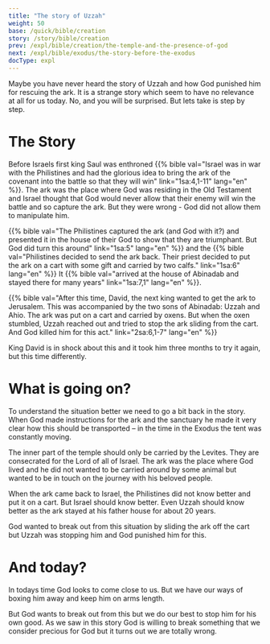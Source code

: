 ```yaml
---
title: "The story of Uzzah"
weight: 50
base: /quick/bible/creation
story: /story/bible/creation
prev: /expl/bible/creation/the-temple-and-the-presence-of-god
next: /expl/bible/exodus/the-story-before-the-exodus
docType: expl
---
```


Maybe you have never heard the story of Uzzah and how God punished him for rescuing the ark. It is a strange story which seem to have no relevance at all for us today. No, and you will be surprised. But lets take is step by step.

# The Story

Before Israels first king Saul was enthroned {{% bible val="Israel was in war with the Philistines and had the glorious idea to bring the ark of the covenant into the battle so that they will win" link="1sa:4,1-11" lang="en" %}}. The ark was the place where God was residing in the Old Testament and Israel thought that God would never allow that their enemy will win the battle and so capture the ark. But they were wrong - God did not allow them to manipulate him.

{{% bible val="The Philistines captured the ark (and God with it?) and presented it in the house of their God to show that they are triumphant. But God did turn this around" link="1sa:5" lang="en" %}} and the {{% bible val="Philistines decided to send the ark back. Their priest decided to put the ark on a cart with some gift and carried by two calfs." link="1sa:6" lang="en" %}} It {{% bible val="arrived at the house of Abinadab and stayed there for many years" link="1sa:7,1" lang="en" %}}.

{{% bible val="After this time, David, the next king wanted to get the ark to Jerusalem. This was accompanied by the two sons of Abinadab: Uzzah and Ahio. The ark was put on a cart and carried by oxens. But when the oxen stumbled, Uzzah reached out and tried to stop the ark sliding from the cart. And God killed him for this act." link="2sa:6,1-7" lang="en" %}}

King David is in shock about this and it took him three months to try it again, but this time differently.

# What is going on?

To understand the situation better we need to go a bit back in the story. When God made instructions for the ark and the sanctuary he made it very clear how this should be transported – in the time in the Exodus the tent was constantly moving.

The inner part of the temple should only be carried by the Levites. They are consecrated for the Lord of all of Israel. The ark was the place where God lived and he did not wanted to be carried around by some animal but wanted to be in touch on the journey with his beloved people.

When the ark came back to Israel, the Philistines did not know better and put it on a cart. But Israel should know better. Even Uzzah should know better as the ark stayed at his father house for about 20 years.

God wanted to break out from this situation by sliding the ark off the cart but Uzzah was stopping him and God punished him for this.

# And today?

In todays time God looks to come close to us. But we have our ways of boxing him away and keep him on arms length.

But God wants to break out from this but we do our best to stop him for his own good. As we saw in this story God is willing to break something that we consider precious for God but it turns out we are totally wrong.
